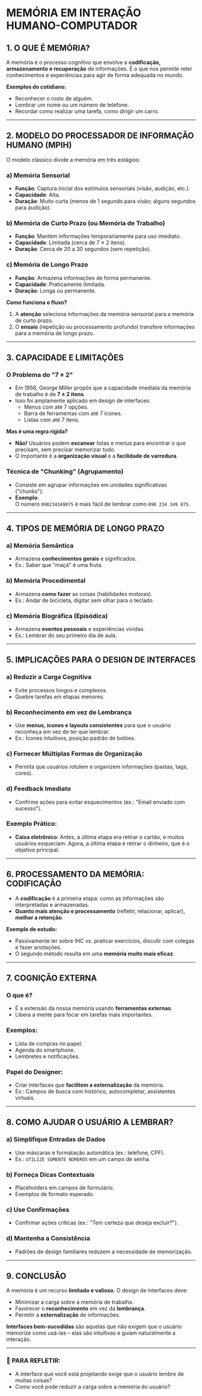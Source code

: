 

# MEMÓRIA EM INTERAÇÃO HUMANO-COMPUTADOR

## 1. O QUE É MEMÓRIA?

A memória é o processo cognitivo que envolve a **codificação, armazenamento e recuperação** de informações. É o que nos permite reter conhecimentos e experiências para agir de forma adequada no mundo.

**Exemplos do cotidiano:**
- Reconhecer o rosto de alguém.
- Lembrar um nome ou um número de telefone.
- Recordar como realizar uma tarefa, como dirigir um carro.

---

## 2. MODELO DO PROCESSADOR DE INFORMAÇÃO HUMANO (MPIH)

O modelo clássico divide a memória em três estágios:

### a) Memória Sensorial
- **Função**: Captura inicial dos estímulos sensoriais (visão, audição, etc.).
- **Capacidade**: Alta.
- **Duração**: Muito curta (menos de 1 segundo para visão; alguns segundos para audição).

### b) Memória de Curto Prazo (ou Memória de Trabalho)
- **Função**: Mantém informações temporariamente para uso imediato.
- **Capacidade**: Limitada (cerca de 7 ± 2 itens).
- **Duração**: Cerca de 20 a 30 segundos (sem repetição).

### c) Memória de Longo Prazo
- **Função**: Armazena informações de forma permanente.
- **Capacidade**: Praticamente ilimitada.
- **Duração**: Longa ou permanente.

**Como funciona o fluxo?**
1. A **atenção** seleciona informações da memória sensorial para a memória de curto prazo.
2. O **ensaio** (repetição ou processamento profundo) transfere informações para a memória de longo prazo.

---

## 3. CAPACIDADE E LIMITAÇÕES

### O Problema do "7 ± 2"
- Em 1956, George Miller propôs que a capacidade imediata da memória de trabalho é de **7 ± 2 itens**.
- Isso foi amplamente aplicado em design de interfaces:
  - Menus com até 7 opções.
  - Barra de ferramentas com até 7 ícones.
  - Listas com até 7 itens.

**Mas é uma regra rígida?**
- **Não!** Usuários podem **escanear** listas e menus para encontrar o que precisam, sem precisar memorizar tudo.
- O importante é a **organização visual** e a **facilidade de varredura**.

### Técnica de "Chunking" (Agrupamento)
- Consiste em agrupar informações em unidades significativas ("chunks").
- **Exemplo**:  
  O número `098234349875` é mais fácil de lembrar como `098 234 349 875`.

---

## 4. TIPOS DE MEMÓRIA DE LONGO PRAZO

### a) Memória Semântica
- Armazena **conhecimentos gerais** e significados.
- Ex.: Saber que "maçã" é uma fruta.

### b) Memória Procedimental
- Armazena **como fazer** as coisas (habilidades motoras).
- Ex.: Andar de bicicleta, digitar sem olhar para o teclado.

### c) Memória Biográfica (Episódica)
- Armazena **eventos pessoais** e experiências vividas.
- Ex.: Lembrar do seu primeiro dia de aula.

---

## 5. IMPLICAÇÕES PARA O DESIGN DE INTERFACES

### a) Reduzir a Carga Cognitiva
- Evite processos longos e complexos.
- Quebre tarefas em etapas menores.

### b) Reconhecimento em vez de Lembrança
- Use **menus, ícones e layouts consistentes** para que o usuário reconheça em vez de ter que lembrar.
- Ex.: Ícones intuitivos, posição padrão de botões.

### c) Fornecer Múltiplas Formas de Organização
- Permita que usuários rotulem e organizem informações (pastas, tags, cores).

### d) Feedback Imediato
- Confirme ações para evitar esquecimentos (ex.: "Email enviado com sucesso").

### Exemplo Prático:
- **Caixa eletrônico**: Antes, a última etapa era retirar o cartão, e muitos usuários esqueciam. Agora, a última etapa é retirar o dinheiro, que é o objetivo principal.

---

## 6. PROCESSAMENTO DA MEMÓRIA: CODIFICAÇÃO

- A **codificação** é a primeira etapa: como as informações são interpretadas e armazenadas.
- **Quanto mais atenção e processamento** (refletir, relacionar, aplicar), **melhor a retenção**.

**Exemplo de estudo:**
- Passivamente ler sobre IHC vs. praticar exercícios, discutir com colegas e fazer anotações.
- O segundo método resulta em uma **memória muito mais eficaz**.

---

## 7. COGNIÇÃO EXTERNA

### O que é?
- É a extensão da nossa memória usando **ferramentas externas**.
- Libera a mente para focar em tarefas mais importantes.

### Exemplos:
- Lista de compras no papel.
- Agenda do smartphone.
- Lembretes e notificações.

### Papel do Designer:
- Criar interfaces que **facilitem a externalização** da memória.
- Ex.: Campos de busca com histórico, autocompletar, assistentes virtuais.

---

## 8. COMO AJUDAR O USUÁRIO A LEMBRAR?

### a) Simplifique Entradas de Dados
- Use máscaras e formatação automática (ex.: telefone, CPF).
- Ex.: `UTILIZE SOMENTE NÚMEROS` em um campo de senha.

### b) Forneça Dicas Contextuais
- Placeholders em campos de formulário.
- Exemplos de formato esperado.

### c) Use Confirmações
- Confirmar ações críticas (ex.: "Tem certeza que deseja excluir?").

### d) Mantenha a Consistência
- Padrões de design familiares reduzem a necessidade de memorização.

---

## 9. CONCLUSÃO

A memória é um recurso **limitado e valioso**. O design de interfaces deve:
- Minimizar a carga sobre a memória de trabalho.
- Favorecer o **reconhecimento** em vez da **lembrança**.
- Permitir a **externalização** de informações.

**Interfaces bem-sucedidas** são aquelas que não exigem que o usuário memorize como usá-las – elas são intuitivas e guiam naturalmente a interação.

---

### 🧠 PARA REFLETIR:
- A interface que você está projetando exige que o usuário lembre de muitas coisas?
- Como você pode reduzir a carga sobre a memória do usuário?

